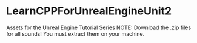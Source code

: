 # LearnCPPForUnrealEngineUnit2
Assets for the Unreal Engine Tutorial Series
NOTE: Download the .zip files for all sounds! You must extract them on your machine.
